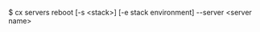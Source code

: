 <!-- layout:code post: servers_usage -->


$ cx servers reboot [-s &lt;stack&gt;] [-e stack environment] --server &lt;server name&gt; 

